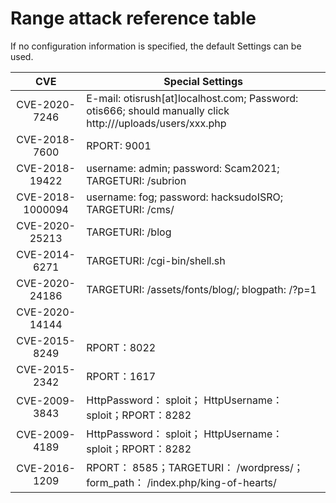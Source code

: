 # Range attack reference table
If no configuration information is specified, the default Settings can be used.

| CVE | Special Settings |
|:--:|----|
| CVE-2020-7246 | E-mail: otisrush[at]localhost.com; Password: otis666; should manually click http://<target IP>/uploads/users/xxx.php |
| CVE-2018-7600 | RPORT: 9001 |
| CVE-2018-19422 | username: admin; password: Scam2021; TARGETURI:  /subrion |
| CVE-2018-1000094 | username: fog; password: hacksudoISRO; TARGETURI:  /cms/ |
| CVE-2020-25213 | TARGETURI: /blog |
| CVE-2014-6271 | TARGETURI: /cgi-bin/shell.sh |
| CVE-2020-24186 | TARGETURI: /assets/fonts/blog/; blogpath: /?p=1 |
| CVE-2020-14144 |  |
| CVE-2015-8249 | RPORT：8022 |
| CVE-2015-2342 | RPORT：1617 |
| CVE-2009-3843 | HttpPassword： sploit； HttpUsername： sploit；RPORT：8282  |
| CVE-2009-4189 | HttpPassword： sploit； HttpUsername： sploit；RPORT：8282  |
| CVE-2016-1209 | RPORT： 8585；TARGETURI： /wordpress/； form_path： /index.php/king-of-hearts/ |











